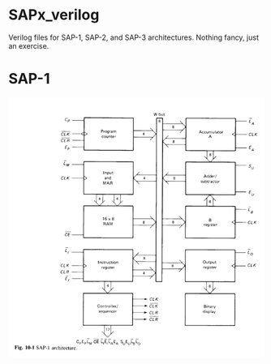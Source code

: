 # SAPx_verilog

Verilog files for SAP-1, SAP-2, and SAP-3 architectures. Nothing fancy, just an exercise.


# SAP-1

![1714419628362](image/README/1714419628362.png)

